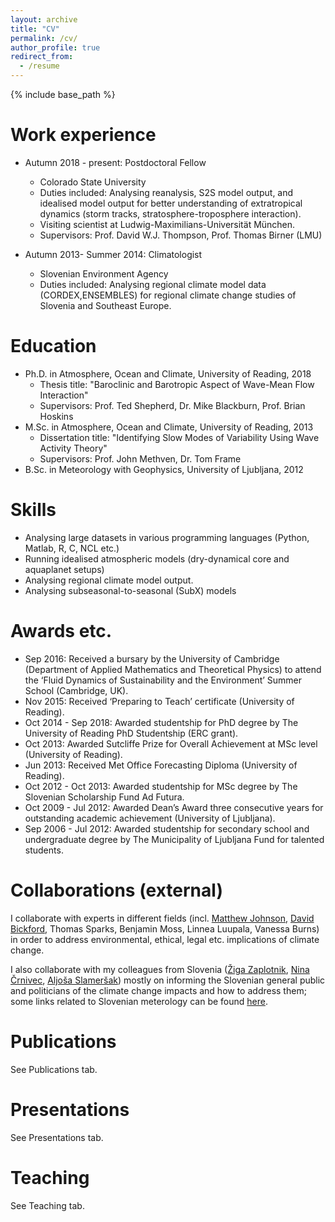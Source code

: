 ```yaml
---
layout: archive
title: "CV"
permalink: /cv/
author_profile: true
redirect_from:
  - /resume
---
```


{% include base_path %}

Work experience
======
* Autumn 2018 - present: Postdoctoral Fellow
  * Colorado State University
  * Duties included: Analysing reanalysis, S2S model output, and idealised model output for better understanding of extratropical dynamics (storm tracks, stratosphere-troposphere interaction). 
  * Visiting scientist at Ludwig-Maximilians-Universität München. 
  * Supervisors: Prof. David W.J. Thompson, Prof. Thomas Birner (LMU)
  
* Autumn 2013- Summer 2014: Climatologist
  * Slovenian Environment Agency
  * Duties included: Analysing regional climate model data (CORDEX,ENSEMBLES) for regional climate change studies of Slovenia and Southeast Europe.
  
Education
======
* Ph.D. in Atmosphere, Ocean and Climate, University of Reading, 2018
  * Thesis title: "Baroclinic and Barotropic Aspect of Wave-Mean Flow Interaction"
  * Supervisors: Prof. Ted Shepherd, Dr. Mike Blackburn, Prof. Brian Hoskins
* M.Sc. in Atmosphere, Ocean and Climate, University of Reading, 2013
  * Dissertation title: "Identifying Slow Modes of Variability Using Wave Activity Theory"
  * Supervisors: Prof. John Methven, Dr. Tom Frame
* B.Sc. in Meteorology with Geophysics, University of Ljubljana, 2012


Skills
======
* Analysing large datasets in various programming languages (Python, Matlab, R, C, NCL etc.)
* Running idealised atmospheric models (dry-dynamical core and aquaplanet setups)
* Analysing regional climate model output.
* Analysing subseasonal-to-seasonal (SubX) models

Awards etc.
======
* Sep 2016: Received a bursary by the University of Cambridge (Department of Applied Mathematics and Theoretical Physics) to attend the ‘Fluid Dynamics of Sustainability and the Environment’ Summer School (Cambridge, UK).
* Nov 2015: Received ‘Preparing to Teach’ certificate (University of Reading).
* Oct 2014 - Sep 2018: Awarded studentship for PhD degree by The University of Reading PhD Studentship (ERC grant).
* Oct 2013: Awarded Sutcliffe Prize for Overall Achievement at MSc level (University of Reading).
* Jun 2013: Received Met Office Forecasting Diploma (University of Reading).
* Oct 2012 - Oct 2013: Awarded studentship for MSc degree by The Slovenian Scholarship Fund Ad Futura.
* Oct 2009 - Jul 2012: Awarded Dean’s Award three consecutive years for outstanding academic achievement (University of Ljubljana).
* Sep 2006 - Jul 2012: Awarded studentship for secondary school and undergraduate degree by The Municipality of Ljubljana Fund for talented students.

Collaborations (external)
======
  I collaborate with experts in different fields (incl. <a href="https://chem.ku.dk/ansatte/alle/?pure=en/persons/81047">Matthew Johnson</a>, <a href="https://laverne.edu/directory/person/david-bickford/">David Bickford</a>, Thomas Sparks, Benjamin Moss, Linnea Luupala, Vanessa Burns)  in order to address environmental, ethical, legal etc. implications of climate change.

  I also collaborate with my colleagues from Slovenia (<a href="https://zaplotnik.github.io">Žiga Zaplotnik</a>, <a href="https://ninacrnivec.github.io">Nina Črnivec</a>, <a href="https://ictaweb.uab.cat/personal_detail.php?id=4088">Aljoša Slameršak</a>) mostly on informing the Slovenian general public and politicians of the climate change impacts and how to address them; some links related to Slovenian meterology can be found <a href="https://ninacrnivec.github.io/meteoSI/">here</a>.

Publications
======
  See Publications tab.
  
Presentations
======
  See Presentations tab.
  
Teaching
======
  See Teaching tab.
  





  
